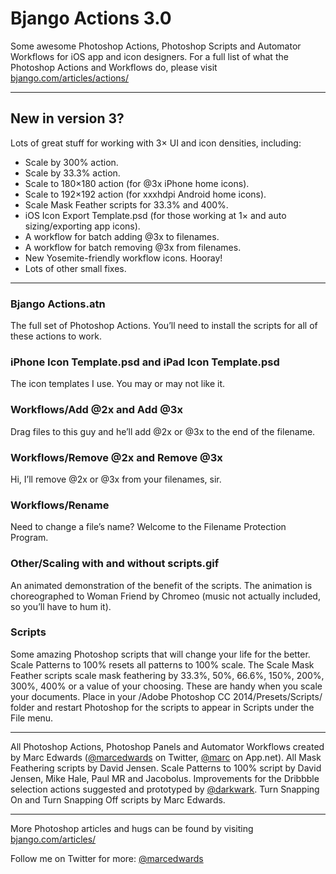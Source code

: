 # Bjango Actions 3.0

Some awesome Photoshop Actions, Photoshop Scripts and Automator Workflows for iOS app and icon designers. For a full list of what the Photoshop Actions and Workflows do, please visit [bjango.com/articles/actions/](http://bjango.com/articles/actions/)

-----------------------------

## New in version 3?

Lots of great stuff for working with 3× UI and icon densities, including:

- Scale by 300% action.
- Scale by 33.3% action.
- Scale to 180×180 action (for @3x iPhone home icons).
- Scale to 192×192 action (for xxxhdpi Android home icons).
- Scale Mask Feather scripts for 33.3% and 400%.
- iOS Icon Export Template.psd (for those working at 1× and auto sizing/exporting app icons).
- A workflow for batch adding @3x to filenames.
- A workflow for batch removing @3x from filenames.
- New Yosemite-friendly workflow icons. Hooray!
- Lots of other small fixes.

-----------------------------

### Bjango Actions.atn
The full set of Photoshop Actions. You’ll need to install the scripts for all of these actions to work.

### iPhone Icon Template.psd and iPad Icon Template.psd
The icon templates I use. You may or may not like it.

### Workflows/Add @2x and Add @3x
Drag files to this guy and he’ll add @2x or @3x to the end of the filename.

### Workflows/Remove @2x and Remove @3x
Hi, I’ll remove @2x or @3x from your filenames, sir.

### Workflows/Rename
Need to change a file’s name? Welcome to the Filename Protection Program.

### Other/Scaling with and without scripts.gif
An animated demonstration of the benefit of the scripts. The animation is choreographed to Woman Friend by Chromeo (music not actually included, so you’ll have to hum it). 

### Scripts
Some amazing Photoshop scripts that will change your life for the better. Scale Patterns to 100% resets all patterns to 100% scale. The Scale Mask Feather scripts scale mask feathering by 33.3%, 50%, 66.6%, 150%, 200%, 300%, 400% or a value of your choosing. These are handy when you scale your documents. Place in your /Adobe Photoshop CC 2014/Presets/Scripts/ folder and restart Photoshop for the scripts to appear in Scripts under the File menu.

-----------------------------

All Photoshop Actions, Photoshop Panels and Automator Workflows created by Marc Edwards ([@marcedwards](http://twitter.com/marcedwards) on Twitter, [@marc](http://alpha.app.net/marc) on App.net). All Mask Feathering scripts by David Jensen. Scale Patterns to 100% script by David Jensen, Mike Hale, Paul MR and Jacobolus. Improvements for the Dribbble selection actions suggested and prototyped by [@darkwark](http://twitter.com/darkwark). Turn Snapping On and Turn Snapping Off scripts by Marc Edwards.

-----------------------------

More Photoshop articles and hugs can be found by visiting [bjango.com/articles/](http://bjango.com/articles/)

Follow me on Twitter for more: [@marcedwards](https://twitter.com/marcedwards)